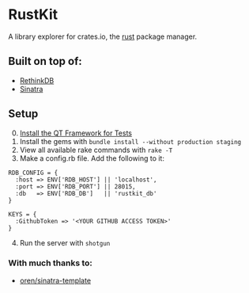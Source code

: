 RustKit
=======

A library explorer for crates.io, the [rust](https://github.com/rust-lang/rust) package manager.

## Built on top of:
 - [RethinkDB](http://rethinkdb.com/)
 - [Sinatra](http://www.sinatrarb.com/)

Setup
-----
0. [Install the QT Framework for Tests](https://github.com/thoughtbot/capybara-webkit/wiki/Installing-Qt-and-compiling-capybara-webkit)
1. Install the gems with ```bundle install --without production staging```
2. View all available rake commands with ```rake -T```
3. Make a config.rb file. Add the following to it:
```
RDB_CONFIG = {
  :host => ENV['RDB_HOST'] || 'localhost',
  :port => ENV['RDB_PORT'] || 28015,
  :db   => ENV['RDB_DB']   || 'rustkit_db'
}

KEYS = {
  :GithubToken => '<YOUR GITHUB ACCESS TOKEN>'
}
```
4. Run the server with ```shotgun```

### With much thanks to:

 - [oren/sinatra-template](https://github.com/oren/sinatra-template)
